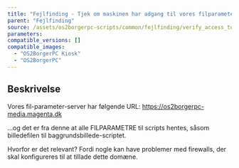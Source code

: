 ```yaml
---
title: "Fejlfinding - Tjek om maskinen har adgang til vores filparameter-s"
parent: "Fejlfinding"
source: /assets/os2borgerpc-scripts/common/fejlfinding/verify_access_to_bpc_parameter_storage.sh
parameters:
compatible_versions: []
compatible_images:
  - "OS2BorgerPC Kiosk"
  - "OS2BorgerPC"
---
```


## Beskrivelse
Vores fil-parameter-server har følgende URL:
https://os2borgerpc-media.magenta.dk

...og det er fra denne at alle FILPARAMETRE til scripts hentes, såsom billedefilen til baggrundsbillede-scriptet.

Hvorfor er det relevant? Fordi nogle kan have problemer med firewalls, der skal konfigureres til at tillade dette domæne.